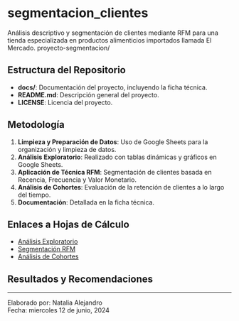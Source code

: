 # segmentacion_clientes
Análisis descriptivo y segmentación de clientes mediante RFM para una tienda especializada en productos alimenticios importados llamada El Mercado.
proyecto-segmentacion/

## Estructura del Repositorio

- **docs/**: Documentación del proyecto, incluyendo la ficha técnica.
- **README.md**: Descripción general del proyecto.
- **LICENSE**: Licencia del proyecto.

## Metodología

1. **Limpieza y Preparación de Datos**: Uso de Google Sheets para la organización y limpieza de datos.
2. **Análisis Exploratorio**: Realizado con tablas dinámicas y gráficos en Google Sheets.
3. **Aplicación de Técnica RFM**: Segmentación de clientes basada en Recencia, Frecuencia y Valor Monetario.
4. **Análisis de Cohortes**: Evaluación de la retención de clientes a lo largo del tiempo.
5. **Documentación**: Detallada en la ficha técnica.

## Enlaces a Hojas de Cálculo

- [Análisis Exploratorio](https://link-to-google-sheet.com)
- [Segmentación RFM](https://link-to-google-sheet.com)
- [Análisis de Cohortes](https://link-to-google-sheet.com)

## Resultados y Recomendaciones



---

Elaborado por: Natalia Alejandro  
Fecha: miercoles 12 de junio, 2024 
